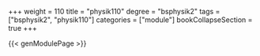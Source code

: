 +++
weight = 110
title = "physik110"
degree = "bsphysik2"
tags = ["bsphysik2", "physik110"]
categories = ["module"]
bookCollapseSection = true
+++

{{< genModulePage >}}
